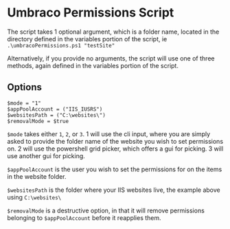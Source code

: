 # Umbraco Permissions Script

The script takes 1 optional argument, which is a folder name, located in the directory defined in the variables portion of the script, ie `.\umbracoPermissions.ps1 "testSite"`

Alternatively, if you provide no arguments, the script will use one of three methods, again defined in the variables portion of the script.

## Options

```
$mode = "1"
$appPoolAccount = ("IIS_IUSRS")
$websitesPath = ("C:\websites\")
$removalMode = $true
```

`$mode` takes either `1`, `2`, or `3`. 
  1 will use the cli input, where you are simply asked to provide the folder name of the website you wish to set permissions on.
  2 will use the powershell grid picker, which offers a gui for picking.
  3 will use another gui for picking.
  
`$appPoolAccount` is the user you wish to set the permissions for on the items in the website folder.

`$websitesPath` is the folder where your IIS websites live, the example above using `C:\websites\`

`$removalMode` is a destructive option, in that it will remove permissions belonging to `$appPoolAccount` before it reapplies them.
